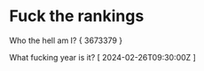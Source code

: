 # Fuck the rankings

Who the hell am I?
{ 3673379 }

What fucking year is it?
[ 2024-02-26T09:30:00Z ]
